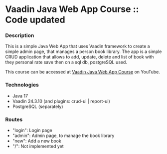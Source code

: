 # Vaadin Java Web App Course :: Code updated

### Description
This is a simple Java Web App that uses Vaadin framework to create a simple admin page, that manages a person book library. The app is a simple CRUD application that allows to add, update, delete and list of book with they personal rate save then on a sql db, postgreSQL used.

This course can be accessed at [Vaadin Java Web App Course](https://www.youtube.com/playlist?list=PLcRrh9hGNaln4tPtqsmglKenc3NZW7l9M) on YouTube.

### Technologies
* Java 17
* Vaadin 24.3.10 (and plugins: crud-ui | report-ui)
* PostgreSQL (separately)

### Routes
* "login": Login page
* "admin": Admin page, to manage the book library
* "new": Add a new book
* "/": Not implemented yet